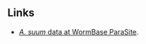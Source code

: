 
Links
--------

-   [*A. suum* data at WormBase
    ParaSite](https://parasite.wormbase.org/Ascaris_suum_prjna62057).

